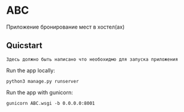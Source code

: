 # ABC

Приложение бронирование мест в хостел(ах)

## Quicstart

    Здесь должно быть написано что необохидмо для запуска приложения

Run the app locally:
    
    python3 manage.py runserver 


Run the app with gunicorn:

    gunicorn ABC.wsgi -b 0.0.0.0:8001